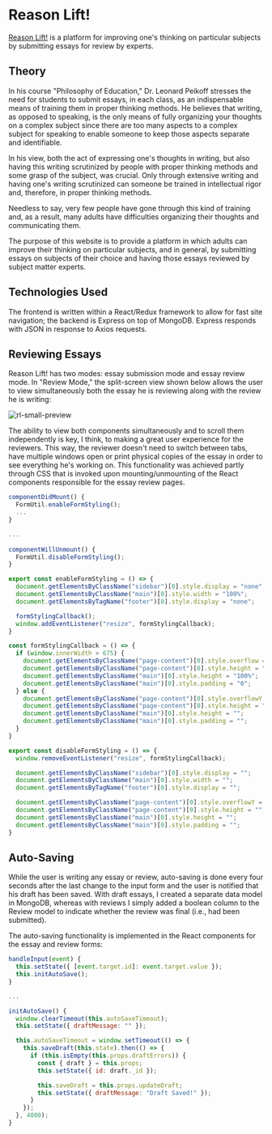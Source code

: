 # Reason Lift!
[Reason Lift!](https://www.reasonlift.com "Reason Lift!") is a platform for improving one's thinking on particular subjects by submitting essays for review by experts.

## Theory

In his course "Philosophy of Education," Dr. Leonard Peikoff stresses the need for students to submit essays, in each class, as an indispensable means of training them in proper thinking methods. He believes that writing, as opposed to speaking, is the only means of fully organizing your thoughts on a complex subject since there are too many aspects to a complex subject for speaking to enable someone to keep those aspects separate and identifiable.

In his view, both the act of expressing one's thoughts in writing, but also having this writing scrutinized by people with proper thinking methods and some grasp of the subject, was crucial. Only through extensive writing and having one's writing scrutinized can someone be trained in intellectual rigor and, therefore, in proper thinking methods.

Needless to say, very few people have gone through this kind of training and, as a result, many adults have difficulties organizing their thoughts and communicating them.

The purpose of this website is to provide a platform in which adults can improve their thinking on particular subjects, and in general, by submitting essays on subjects of their choice and having those essays reviewed by subject matter experts.

## Technologies Used

The frontend is written within a React/Redux framework to allow for fast site navigation; the backend is Express on top of MongoDB. Express responds with JSON in response to Axios requests.

## Reviewing Essays

Reason Lift! has two modes: essay submission mode and essay review mode. In "Review Mode," the split-screen view shown below allows the user to view simultaneously both the essay he is reviewing along with the review he is writing:

![rl-small-preview](https://user-images.githubusercontent.com/2721658/115614566-1b88f580-a2ab-11eb-97b6-0160182b0d33.png)

The ability to view both components simultaneously and to scroll them independently is key, I think, to making a great user experience for the reviewers. This way, the reviewer doesn't need to switch between tabs, have multiple windows open or print physical copies of the essay in order to see everything he's working on. This functionality was achieved partly through CSS that is invoked upon mounting/unmounting of the React components responsible for the essay review pages.

```javascript
componentDidMount() {
  FormUtil.enableFormStyling();
  ...
}

...
  
componentWillUnmount() {
  FormUtil.disableFormStyling();
}
```
```javascript
export const enableFormStyling = () => {
  document.getElementsByClassName("sidebar")[0].style.display = "none";
  document.getElementsByClassName("main")[0].style.width = "100%";
  document.getElementsByTagName("footer")[0].style.display = "none";

  formStylingCallback();
  window.addEventListener("resize", formStylingCallback);
}

const formStylingCallback = () => {
  if (window.innerWidth > 675) {
    document.getElementsByClassName("page-content")[0].style.overflow = "hidden";
    document.getElementsByClassName("page-content")[0].style.height = "100%";
    document.getElementsByClassName("main")[0].style.height = "100%";
    document.getElementsByClassName("main")[0].style.padding = "0";
  } else {    
    document.getElementsByClassName("page-content")[0].style.overflowY = "";
    document.getElementsByClassName("page-content")[0].style.height = "";
    document.getElementsByClassName("main")[0].style.height = "";
    document.getElementsByClassName("main")[0].style.padding = "";
  }
}

export const disableFormStyling = () => {
  window.removeEventListener("resize", formStylingCallback);

  document.getElementsByClassName("sidebar")[0].style.display = "";
  document.getElementsByClassName("main")[0].style.width = "";  
  document.getElementsByTagName("footer")[0].style.display = "";

  document.getElementsByClassName("page-content")[0].style.overflowY = "";
  document.getElementsByClassName("page-content")[0].style.height = "";
  document.getElementsByClassName("main")[0].style.height = "";
  document.getElementsByClassName("main")[0].style.padding = "";
}
```

## Auto-Saving

While the user is writing any essay or review, auto-saving is done every four seconds after the last change to the input form and the user is notified that his draft has been saved. With draft essays, I created a separate data model in MongoDB, whereas with reviews I simply added a boolean column to the Review model to indicate whether the review was final (i.e., had been submitted).

The auto-saving functionality is implemented in the React components for the essay and review forms:

```javascript
handleInput(event) {
  this.setState({ [event.target.id]: event.target.value });
  this.initAutoSave();
}

...

initAutoSave() {
  window.clearTimeout(this.autoSaveTimeout);
  this.setState({ draftMessage: "" });

  this.autoSaveTimeout = window.setTimeout(() => {
    this.saveDraft(this.state).then(() => {
      if (this.isEmpty(this.props.draftErrors)) {
        const { draft } = this.props;
        this.setState({ id: draft._id });

        this.saveDraft = this.props.updateDraft;
        this.setState({ draftMessage: "Draft Saved!" });
      }
    });
  }, 4000);
}
```
